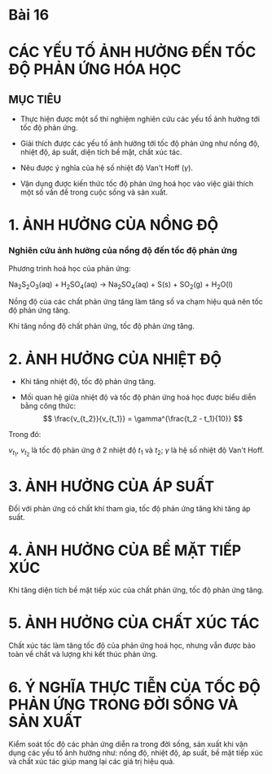 # Bài 16

# CÁC YẾU TỐ ẢNH HƯỞNG ĐẾN TỐC ĐỘ PHẢN ỨNG HÓA HỌC

## MỤC TIÊU

- Thực hiện được một số thí nghiệm nghiên cứu các yếu tố ảnh hưởng tới tốc độ phản ứng.

- Giải thích được các yếu tố ảnh hưởng tới tốc độ phản ứng như nồng độ, nhiệt độ, áp suất, diện tích bề mặt, chất xúc tác.

- Nêu được ý nghĩa của hệ số nhiệt độ Van't Hoff ($\gamma$).

- Vận dụng được kiến thức tốc độ phản ứng hoá học vào việc giải thích một số vấn đề trong cuộc sống và sản xuất.

# 1. ẢNH HƯỞNG CỦA NỒNG ĐỘ

### Nghiên cứu ảnh hưởng của nồng độ đến tốc độ phản ứng

Phương trình hoá học của phản ứng:

Na$_2$S$_2$O$_3$(aq) + H$_2$SO$_4$(aq) → Na$_2$SO$_4$(aq) + S(s) + SO$_2$(g) + H$_2$O(l)

Nồng độ của các chất phản ứng tăng làm tăng số va chạm hiệu quả nên tốc độ phản ứng tăng.

Khi tăng nồng độ chất phản ứng, tốc độ phản ứng tăng.

# 2. ẢNH HƯỞNG CỦA NHIỆT ĐỘ

- Khi tăng nhiệt độ, tốc độ phản ứng tăng.

- Mối quan hệ giữa nhiệt độ và tốc độ phản ứng hoá học được biểu diễn bằng công thức: 
$$ \frac{v_{t_2}}{v_{t_1}} = \gamma^{\frac{t_2 - t_1}{10}} $$

Trong đó:

$v_{t_1}$, $v_{t_2}$ là tốc độ phản ứng ở 2 nhiệt độ $t_1$ và $t_2$; $\gamma$ là hệ số nhiệt độ Van't Hoff.

# 3. ẢNH HƯỞNG CỦA ÁP SUẤT

Đối với phản ứng có chất khí tham gia, tốc độ phản ứng tăng khi tăng áp suất.

# 4. ẢNH HƯỞNG CỦA BỀ MẶT TIẾP XÚC

Khi tăng diện tích bề mặt tiếp xúc của chất phản ứng, tốc độ phản ứng tăng.

# 5. ẢNH HƯỞNG CỦA CHẤT XÚC TÁC

Chất xúc tác làm tăng tốc độ của phản ứng hoá học, nhưng vẫn được bảo toàn về chất và lượng khi kết thúc phản ứng.

# 6. Ý NGHĨA THỰC TIỄN CỦA TỐC ĐỘ PHẢN ỨNG TRONG ĐỜI SỐNG VÀ SẢN XUẤT

Kiểm soát tốc độ các phản ứng diễn ra trong đời sống, sản xuất khi vận dụng các yếu tố ảnh hưởng như: nồng độ, nhiệt độ, áp suất, bề mặt tiếp xúc và chất xúc tác giúp mang lại các giá trị hiệu quả.
